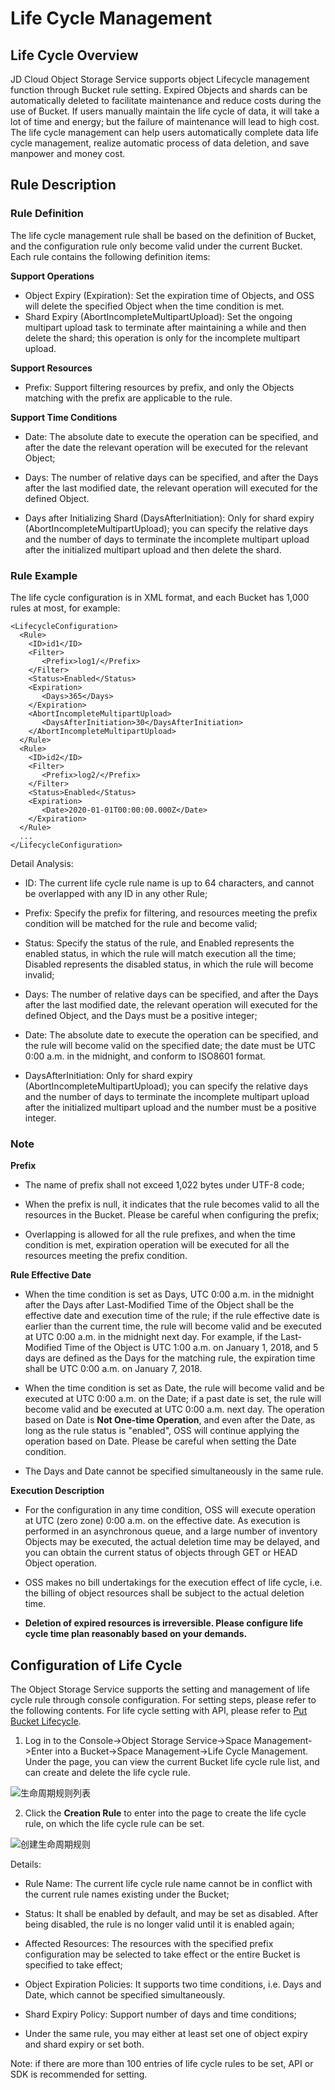 # Life Cycle Management

## Life Cycle Overview

JD Cloud Object Storage Service supports object Lifecycle management function through Bucket rule setting. Expired Objects and shards can be automatically deleted to facilitate maintenance and reduce costs during the use of Bucket. If users manually maintain the life cycle of data, it will take a lot of time and energy; but the failure of maintenance will lead to high cost. The life cycle management can help users automatically complete data life cycle management, realize automatic process of data deletion, and save manpower and money cost.

## Rule Description

### Rule Definition

The life cycle management rule shall be based on the definition of Bucket, and the configuration rule only become valid under the current Bucket. Each rule contains the following definition items:

**Support Operations**

 - Object Expiry (Expiration): Set the expiration time of Objects, and OSS will delete the specified Object when the time condition is met.
 - Shard Expiry (AbortIncompleteMultipartUpload): Set the ongoing multipart upload task to terminate after maintaining a while and then delete the shard; this operation is only for the incomplete multipart upload.

**Support Resources**

 - Prefix: Support filtering resources by prefix, and only the Objects matching with the prefix are applicable to the rule.

**Support Time Conditions**

 - Date: The absolute date to execute the operation can be specified, and after the date the relevant operation will be executed for the relevant Object;
 
 - Days: The number of relative days can be specified, and after the Days after the last modified date, the relevant operation will executed for the defined Object.
 
 - Days after Initializing Shard (DaysAfterInitiation): Only for shard expiry (AbortIncompleteMultipartUpload); you can specify the relative days and the number of days to terminate the incomplete multipart upload after the initialized multipart upload and then delete the shard.

### Rule Example

The life cycle configuration is in XML format, and each Bucket has 1,000 rules at most, for example:

```
<LifecycleConfiguration>
  <Rule>
    <ID>id1</ID>
    <Filter>
       <Prefix>log1/</Prefix>
    </Filter>
    <Status>Enabled</Status>
    <Expiration>
       <Days>365</Days>
    </Expiration>
    <AbortIncompleteMultipartUpload>
       <DaysAfterInitiation>30</DaysAfterInitiation>
    </AbortIncompleteMultipartUpload>
  </Rule>
  <Rule>
    <ID>id2</ID>
    <Filter>
       <Prefix>log2/</Prefix>
    </Filter>
    <Status>Enabled</Status>
    <Expiration>
       <Date>2020-01-01T00:00:00.000Z</Date>
    </Expiration>
  </Rule>
  ...
</LifecycleConfiguration>
```

Detail Analysis:

 - ID: The current life cycle rule name is up to 64 characters, and cannot be overlapped with any ID in any other Rule;
 
 - Prefix: Specify the prefix for filtering, and resources meeting the prefix condition will be matched for the rule and become valid;

 - Status: Specify the status of the rule, and Enabled represents the enabled status, in which the rule will match execution all the time; Disabled represents the disabled status, in which the rule will become invalid;

 - Days: The number of relative days can be specified, and after the Days after the last modified date, the relevant operation will executed for the defined Object, and the Days must be a positive integer;
 
 - Date: The absolute date to execute the operation can be specified, and the rule will become valid on the specified date; the date must be UTC 0:00 a.m. in the midnight, and conform to ISO8601 format.
 
 - DaysAfterInitiation: Only for shard expiry (AbortIncompleteMultipartUpload); you can specify the relative days and the number of days to terminate the incomplete multipart upload after the initialized multipart upload and the number must be a positive integer.

### Note

**Prefix**

 - The name of prefix shall not exceed 1,022 bytes under UTF-8 code;
 
 - When the prefix is null, it indicates that the rule becomes valid to all the resources in the Bucket. Please be careful when configuring the prefix;
 
 - Overlapping is allowed for all the rule prefixes, and when the time condition is met, expiration operation will be executed for all the resources meeting the prefix condition.
 
**Rule Effective Date**
 
 - When the time condition is set as Days, UTC 0:00 a.m. in the midnight after the Days after Last-Modified Time of the Object shall be the effective date and execution time of the rule; if the rule effective date is earlier than the current time, the rule will become valid and be executed at UTC 0:00 a.m. in the midnight next day. For example, if the Last-Modified Time of the Object is UTC 1:00 a.m. on January 1, 2018, and 5 days are defined as the Days for the matching rule, the expiration time shall be UTC 0:00 a.m. on January 7, 2018.

 - When the time condition is set as Date, the rule will become valid and be executed at UTC 0:00 a.m. on the Date; if a past date is set, the rule will become valid and be executed at UTC 0:00 a.m. next day. The operation based on Date is **Not One-time Operation**, and even after the Date, as long as the rule status is "enabled", OSS will continue applying the operation based on Date. Please be careful when setting the Date condition.
 
 - The Days and Date cannot be specified simultaneously in the same rule.
 
 **Execution Description**
 
 - For the configuration in any time condition, OSS will execute operation at UTC (zero zone) 0:00 a.m. on the effective date. As execution is performed in an asynchronous queue, and a large number of inventory Objects may be executed, the actual deletion time may be delayed, and you can obtain the current status of objects through GET or HEAD Object operation.
 
 - OSS makes no bill undertakings for the execution effect of life cycle, i.e. the billing of object resources shall be subject to the actual deletion time.
 
 - **Deletion of expired resources is irreversible. Please configure life cycle time plan reasonably based on your demands.**

## Configuration of Life Cycle

The Object Storage Service supports the setting and management of life cycle rule through console configuration. For setting steps, please refer to the following contents. For life cycle setting with API, please refer to [Put Bucket Lifecycle](../../API-Reference-S3-Compatible/Compatibility-API/Operations-On-Bucket/Put-Bucket-Lifecycle.md).

1. Log in to the Console->Object Storage Service->Space Management->Enter into a Bucket->Space Management->Life Cycle Management. Under the page, you can view the current Bucket life cycle rule list, and can create and delete the life cycle rule.

![生命周期规则列表](../../../../../image/Object-Storage-Service/OSS-105.png)

2. Click the **Creation Rule** to enter into the page to create the life cycle rule, on which the life cycle rule can be set.

![创建生命周期规则](../../../../../image/Object-Storage-Service/OSS-106.png)

Details:

 - Rule Name: The current life cycle rule name cannot be in conflict with the current rule names existing under the Bucket;
 
 - Status: It shall be enabled by default, and may be set as disabled. After being disabled, the rule is no longer valid until it is enabled again;
 
 - Affected Resources: The resources with the specified prefix configuration may be selected to take effect or the entire Bucket is specified to take effect;
 
 - Object Expiration Policies: It supports two time conditions, i.e. Days and Date, which cannot be specified simultaneously.
 
 - Shard Expiry Policy: Support number of days and time conditions;
 
 - Under the same rule, you may either at least set one of object expiry and shard expiry or set both.
 
 Note: if there are more than 100 entries of life cycle rules to be set, API or SDK is recommended for setting.
